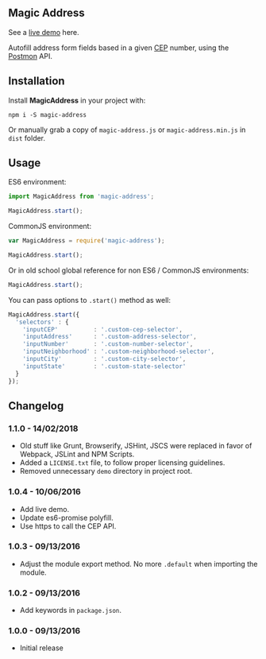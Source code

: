 ## Magic Address

See a [live demo](https://henriquesilverio.github.io/magic-address) here.

Autofill address form fields based in a given [CEP](https://en.wikipedia.org/wiki/C%C3%B3digo_de_Endere%C3%A7amento_Postal) number, using the [Postmon](http://postmon.com.br) API.

## Installation

Install **MagicAddress** in your project with:

`npm i -S magic-address`

Or manually grab a copy of `magic-address.js` or `magic-address.min.js` in `dist` folder.

## Usage

ES6 environment:

```javascript
import MagicAddress from 'magic-address';

MagicAddress.start();
```

CommonJS environment:

```javascript
var MagicAddress = require('magic-address');

MagicAddress.start();
```

Or in old school global reference for non ES6 / CommonJS environments:

```javascript
MagicAddress.start();
```

You can pass options to `.start()` method as well:

```javascript
MagicAddress.start({
  'selectors' : {
    'inputCEP'          : '.custom-cep-selector',
    'inputAddress'      : '.custom-address-selector',
    'inputNumber'       : '.custom-number-selector',
    'inputNeighborhood' : '.custom-neighborhood-selector',
    'inputCity'         : '.custom-city-selector',
    'inputState'        : '.custom-state-selector'
  }
});
```

## Changelog

### 1.1.0 - 14/02/2018

* Old stuff like Grunt, Browserify, JSHint, JSCS were replaced in favor of Webpack, JSLint and NPM Scripts.
* Added a `LICENSE.txt` file, to follow proper licensing guidelines.
* Removed unnecessary `demo` directory in project root.

### 1.0.4 - 10/06/2016

* Add live demo.
* Update es6-promise polyfill.
* Use https to call the CEP API.

### 1.0.3 - 09/13/2016

* Adjust the module export method. No more `.default` when importing the module.

### 1.0.2 - 09/13/2016

* Add keywords in `package.json`.

### 1.0.0 - 09/13/2016

* Initial release
